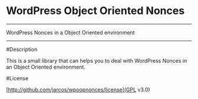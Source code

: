 WordPress Object Oriented Nonces
======
______
WordPress Nonces in a Object Oriented environment
______
#Description

This is a small library that can helps you to deal with WordPress Nonces in an Object Oriented environment.

#License

[http://github.com/jarcos/wpoopnonces/license](GPL v3.0)
